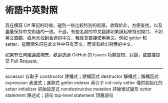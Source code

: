 # 術語中英對照

我在撰寫 C# 筆記的時候，碰到一些比較特別的術語，收錄於此，方便查找，以及盡量保持中文術語的一致。不過，有些名詞的中文翻譯如果讀起來特別拗口、不如英文直觀、或尚未找到合適的中文，我就會直接使用英文。例如 getter 和 setter，這兩個名詞在此文件中只有英文，而沒有給出對應的中文。

如果有任何建議或補充，歡迎透過 GitHub 的 Issues 功能提問、討論，或直接提交 Pull Request。

---

accessor 存取子
constructor 建構式；建構函式
destructor 解構式；解構函式
expression 表達式；運算式
getter 
indexer 索引子
init-only setter 僅供初始化的 setter
initializer 初始設定式
nondestructive mutation 非破壞式變形
setter 
statement 陳述式；語句
top-level statement 頂層語句
